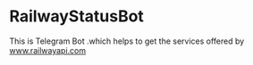 # RailwayStatusBot
This is Telegram Bot .which helps to get the services offered by www.railwayapi.com
